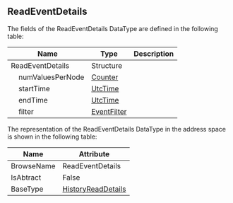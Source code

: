<!-- datatype -->
## ReadEventDetails
<!-- end of description -->
The fields of the ReadEventDetails DataType are defined in the following table:  

|Name|Type|Description|
|---|---|---|
|ReadEventDetails|Structure||
|&nbsp;&nbsp;&nbsp;&nbsp;numValuesPerNode|[Counter](../../../Part4/DataTypes/Counter/readme.md)||
|&nbsp;&nbsp;&nbsp;&nbsp;startTime|[UtcTime](../../../Part3/DataTypes/UtcTime/readme.md)||
|&nbsp;&nbsp;&nbsp;&nbsp;endTime|[UtcTime](../../../Part3/DataTypes/UtcTime/readme.md)||
|&nbsp;&nbsp;&nbsp;&nbsp;filter|[EventFilter](../../../Part4/DataTypes/EventFilter/readme.md)||

The representation of the ReadEventDetails DataType in the address space is shown in the following table:  

|Name|Attribute|
|---|---|
|BrowseName|ReadEventDetails|
|IsAbtract|False|
|BaseType|[HistoryReadDetails](../../../Part4/Services/HistoryReadDetails/readme.md)|


